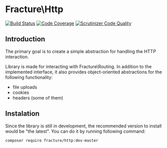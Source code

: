 # Fracture\Http


[![Build Status](https://travis-ci.org/fracture/http.png?branch=master)](https://travis-ci.org/fracture/http)
[![Code Coverage](https://scrutinizer-ci.com/g/fracture/http/badges/coverage.png?b=master)](https://scrutinizer-ci.com/g/fracture/http/?branch=master)
[![Scrutinizer Code Quality](https://scrutinizer-ci.com/g/fracture/http/badges/quality-score.png?b=master)](https://scrutinizer-ci.com/g/fracture/http/?branch=master)

## Introduction

The primary goal is to create a simple abstraction for handling the HTTP interaction.

Library is made for interacting with Fracture\Routing. In addition to the implemented interface,
it also provides object-oriented abstractions for the following functionality:

- file uploads
- cookies
- headers (some of them)

## Instalation

Since the library is still in development, the recommended version to install would be "the latest". You can do it by running following command:

    composer require fracture/http:dev-master
